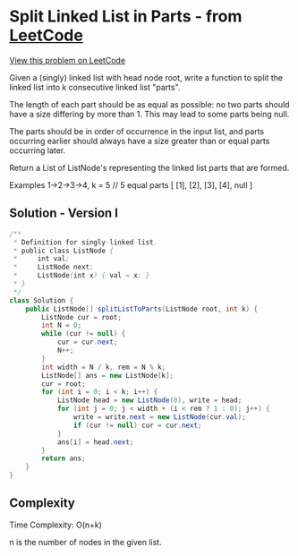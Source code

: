 # Split Linked List in Parts - from [LeetCode](https://leetcode.com)
[View this problem on LeetCode](https://leetcode.com/problems/split-linked-list-in-parts/description/)

Given a (singly) linked list with head node root, write a function to split the linked list into k consecutive linked list "parts".

The length of each part should be as equal as possible: no two parts should have a size differing by more than 1. This may lead to some parts being null.

The parts should be in order of occurrence in the input list, and parts occurring earlier should always have a size greater than or equal parts occurring later.

Return a List of ListNode's representing the linked list parts that are formed.

Examples 1->2->3->4, k = 5 // 5 equal parts [ [1], [2], [3], [4], null ]

## Solution - Version I
```java
/**
 * Definition for singly-linked list.
 * public class ListNode {
 *     int val;
 *     ListNode next;
 *     ListNode(int x) { val = x; }
 * }
 */
class Solution {
    public ListNode[] splitListToParts(ListNode root, int k) {
        ListNode cur = root;
        int N = 0;
        while (cur != null) {
            cur = cur.next;
            N++;
        }
        int width = N / k, rem = N % k;
        ListNode[] ans = new ListNode[k];
        cur = root;
        for (int i = 0; i < k; i++) {
            ListNode head = new ListNode(0), write = head;
            for (int j = 0; j < width + (i < rem ? 1 : 0); j++) {
                write = write.next = new ListNode(cur.val);
                if (cur != null) cur = cur.next;
            }
            ans[i] = head.next;
        }
        return ans;
    }
}
```

## Complexity
Time Complexity: O(n+k)

n is the number of nodes in the given list.